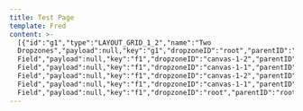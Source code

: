 ```yaml
---
title: Test Page
template: Fred
content: >-
  [{"id":"g1","type":"LAYOUT_GRID_1_2","name":"Two
  Dropzones","payload":null,"key":"g1","dropzoneID":"root","parentID":"root","showBasicContent":false,"initialElements":[{"id":"f1","type":"TEXTBOX","name":"Input
  Field","payload":null,"key":"f1","dropzoneID":"canvas-1-2","parentID":"g1","showBasicContent":false,"initialElements":[]},{"id":"f1","type":"TEXTBOX","name":"Input
  Field","payload":null,"key":"f1","dropzoneID":"canvas-1-1","parentID":"g1","showBasicContent":false,"initialElements":[]}],"fields":[{"id":"f1","type":"TEXTBOX","name":"Input
  Field","payload":null,"key":"f1","dropzoneID":"canvas-1-2","parentID":"g1","showBasicContent":false,"initialElements":[]},{"id":"f1","type":"TEXTBOX","name":"Input
  Field","payload":null,"key":"f1","dropzoneID":"canvas-1-1","parentID":"g1","showBasicContent":false,"initialElements":[]}]},{"id":"f1","type":"TEXTBOX","name":"Input
  Field","payload":null,"key":"f1","dropzoneID":"root","parentID":"root","showBasicContent":false,"initialElements":[]}]
---
```


